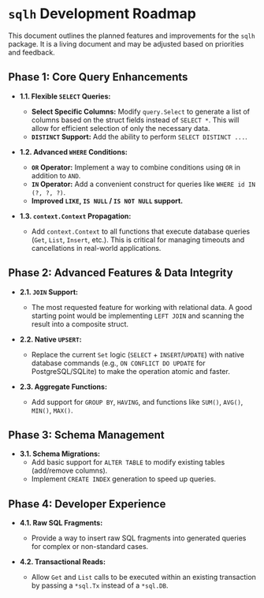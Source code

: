 # `sqlh` Development Roadmap

This document outlines the planned features and improvements for the `sqlh` package. It is a living document and may be adjusted based on priorities and feedback.

## Phase 1: Core Query Enhancements

* **1.1. Flexible `SELECT` Queries:**
  * **Select Specific Columns:** Modify `query.Select` to generate a list of columns based on the struct fields instead of `SELECT *`. This will allow for efficient selection of only the necessary data.
  * **`DISTINCT` Support:** Add the ability to perform `SELECT DISTINCT ...`.

* **1.2. Advanced `WHERE` Conditions:**
  * **`OR` Operator:** Implement a way to combine conditions using `OR` in addition to `AND`.
  * **`IN` Operator:** Add a convenient construct for queries like `WHERE id IN (?, ?, ?)`.
  * **Improved `LIKE`, `IS NULL` / `IS NOT NULL` support.**

* **1.3. `context.Context` Propagation:**
  * Add `context.Context` to all functions that execute database queries (`Get`, `List`, `Insert`, etc.). This is critical for managing timeouts and cancellations in real-world applications.

## Phase 2: Advanced Features & Data Integrity

* **2.1. `JOIN` Support:**
  * The most requested feature for working with relational data. A good starting point would be implementing `LEFT JOIN` and scanning the result into a composite struct.

* **2.2. Native `UPSERT`:**
  * Replace the current `Set` logic (`SELECT` + `INSERT`/`UPDATE`) with native database commands (e.g., `ON CONFLICT DO UPDATE` for PostgreSQL/SQLite) to make the operation atomic and faster.

* **2.3. Aggregate Functions:**
  * Add support for `GROUP BY`, `HAVING`, and functions like `SUM()`, `AVG()`, `MIN()`, `MAX()`.

## Phase 3: Schema Management

* **3.1. Schema Migrations:**
  * Add basic support for `ALTER TABLE` to modify existing tables (add/remove columns).
  * Implement `CREATE INDEX` generation to speed up queries.

## Phase 4: Developer Experience

* **4.1. Raw SQL Fragments:**
  * Provide a way to insert raw SQL fragments into generated queries for complex or non-standard cases.

* **4.2. Transactional Reads:**
  * Allow `Get` and `List` calls to be executed within an existing transaction by passing a `*sql.Tx` instead of a `*sql.DB`.
